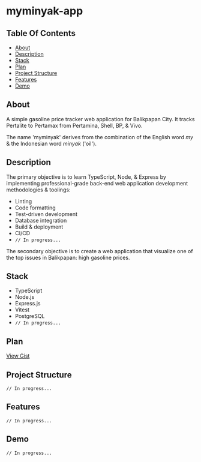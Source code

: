 # myminyak-app

## Table Of Contents

- [About](#about)
- [Description](#description)
- [Stack](#stack)
- [Plan](#plan)
- [Project Structure](#project-structure)
- [Features](#features)
- [Demo](#demo)

## About

A simple gasoline price tracker web application for Balikpapan City. It tracks Pertalite to Pertamax from Pertamina, Shell, BP, & Vivo.

The name 'myminyak' derives from the combination of the English word _my_ & the Indonesian word _minyak_ ('oil').

## Description

The primary objective is to learn TypeScript, Node, & Express by implementing professional-grade back-end web application development methodologies & toolings:

- Linting
- Code formatting
- Test-driven development
- Database integration
- Build & deployment
- CI/CD
- `// In progress...`

The secondary objective is to create a web application that visualize one of the top issues in Balikpapan: high gasoline prices.

## Stack

- TypeScript
- Node.js
- Express.js
- Vitest
- PostgreSQL
- `// In progress...`

## Plan

[View Gist](https://gist.github.com/gulfaniputra/e78a95754ba1cd471f13c02822484227)

## Project Structure

`// In progress...`

## Features

`// In progress...`

## Demo

`// In progress...`
